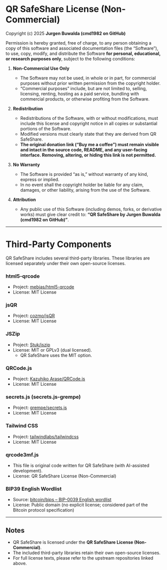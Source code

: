 # QR SafeShare License (Non-Commercial)

Copyright (c) 2025 **Jurgen Buwalda (cmd1982 on GitHub)**

Permission is hereby granted, free of charge, to any person obtaining a copy of this software and associated documentation files (the “Software”), to use, copy, modify, and distribute the Software **for personal, educational, or research purposes only**, subject to the following conditions:

1. **Non-Commercial Use Only**
   - The Software may not be used, in whole or in part, for commercial purposes without prior written permission from the copyright holder.
   - “Commercial purposes” include, but are not limited to, selling, licensing, renting, hosting as a paid service, bundling with commercial products, or otherwise profiting from the Software.

2. **Redistribution**
   - Redistributions of the Software, with or without modifications, must include this license and copyright notice in all copies or substantial portions of the Software.
   - Modified versions must clearly state that they are derived from QR SafeShare.
   - **The original donation link (“Buy me a coffee”) must remain visible and intact in the source code, README, and any user-facing interface. Removing, altering, or hiding this link is not permitted.**

3. **No Warranty**
   - The Software is provided “as is,” without warranty of any kind, express or implied.
   - In no event shall the copyright holder be liable for any claim, damages, or other liability, arising from the use of the Software.

4. **Attribution**
   - Any public use of this Software (including demos, forks, or derivative works) must give clear credit to:
     **“QR SafeShare by Jurgen Buwalda (cmd1982 on GitHub)”**.

---

# Third-Party Components

QR SafeShare includes several third-party libraries.
These libraries are licensed separately under their own open-source licenses.

### html5-qrcode
- Project: [mebjas/html5-qrcode](https://github.com/mebjas/html5-qrcode)
- License: MIT License

### jsQR
- Project: [cozmo/jsQR](https://github.com/cozmo/jsQR)
- License: MIT License

### JSZip
- Project: [Stuk/jszip](https://github.com/Stuk/jszip)
- License: MIT or GPLv3 (dual licensed).
  - QR SafeShare uses the MIT option.

### QRCode.js
- Project: [Kazuhiko Arase/QRCode.js](https://github.com/davidshimjs/qrcodejs)
- License: MIT License

### secrets.js (secrets.js-grempe)
- Project: [grempe/secrets.js](https://github.com/grempe/secrets.js)
- License: MIT License

### Tailwind CSS
- Project: [tailwindlabs/tailwindcss](https://github.com/tailwindlabs/tailwindcss)
- License: MIT License

### qrcode3mf.js
- This file is original code written for QR SafeShare (with AI-assisted development).
- License: QR SafeShare License (Non-Commercial)

### BIP39 English Wordlist
- Source: [bitcoin/bips – BIP-0039 English wordlist](https://github.com/bitcoin/bips/blob/master/bip-0039/english.txt)
- License: Public domain (no explicit license; considered part of the Bitcoin protocol specification)

---

## Notes
- QR SafeShare is licensed under the **QR SafeShare License (Non-Commercial)**.
- The included third-party libraries retain their own open-source licenses.
- For full license texts, please refer to the upstream repositories linked above.

